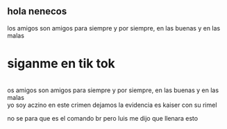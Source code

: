 ## hola nenecos

<html>
<body>
<p> los amigos son amigos para siempre y por siempre, en las buenas y en las malas
		<h1> siganme en  tik tok </h1>
		<br> os amigos son amigos para siempre y por siempre, en las buenas y en las malas<br>
		yo soy aczino en este crimen dejamos la evidencia es kaiser con su rimel
	<p>no se para que es el comando br pero luis me dijo que llenara esto</p>
	</body>
	</html>



